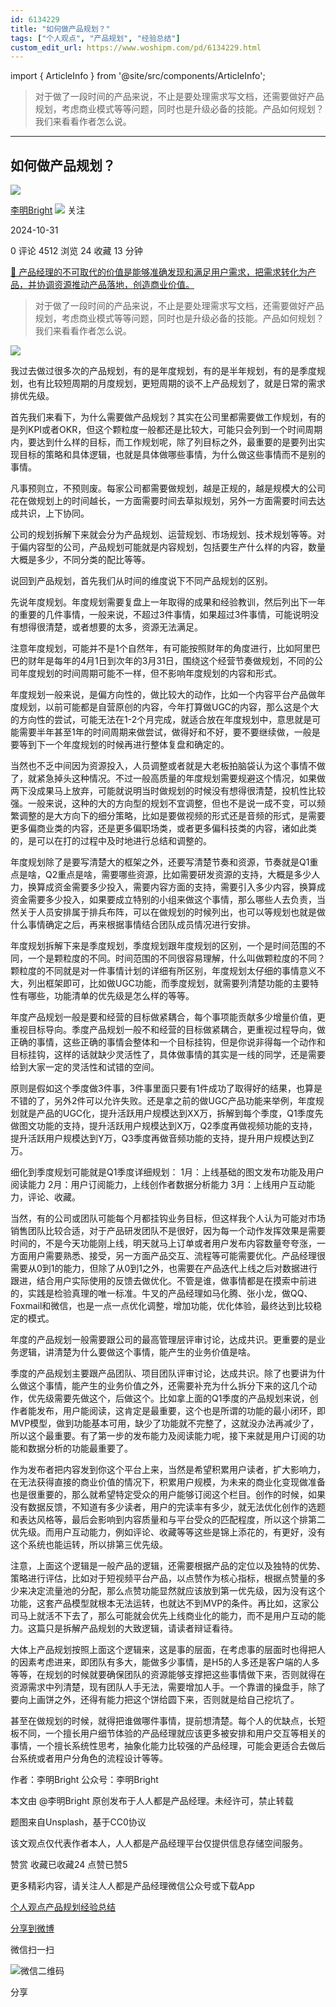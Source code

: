 ```yaml
---
id: 6134229
title: "如何做产品规划？"
tags: ["个人观点", "产品规划", "经验总结"]
custom_edit_url: https://www.woshipm.com/pd/6134229.html
---
```

import { ArticleInfo } from '@site/src/components/ArticleInfo';

<ArticleInfo
    author="李明Bright"
    authorLink="https://www.woshipm.com/u/661555"
    published="2024-10-31"
    views={4512}
    comments={0}
    collects={24}
/>

> 对于做了一段时间的产品来说，不止是要处理需求写文档，还需要做好产品规划，考虑商业模式等等问题，同时也是升级必备的技能。产品如何规划？我们来看看作者怎么说。

---

## 如何做产品规划？

[![](https://static.woshipm.com/view/woshipm_api_def_20241028120350_2983.png?imageView2/1/w/72/h/72/q/100)](https://www.woshipm.com/u/661555)

[李明Bright](https://www.woshipm.com/u/661555) ![](https://static.woshipm.com/tag/1101_1@2x.png) 关注

2024-10-31

0 评论 4512 浏览 24 收藏 13 分钟

[🔗 产品经理的不可取代的价值是能够准确发现和满足用户需求，把需求转化为产品，并协调资源推动产品落地，创造商业价值。](https://ke.qidianla.com/courses/90pm)

> 对于做了一段时间的产品来说，不止是要处理需求写文档，还需要做好产品规划，考虑商业模式等等问题，同时也是升级必备的技能。产品如何规划？我们来看看作者怎么说。

![](https://image.woshipm.com/2023/04/14/5c322fb8-da8d-11ed-96fe-00163e0b5ff3.jpg)

我过去做过很多次的产品规划，有的是年度规划，有的是半年规划，有的是季度规划，也有比较短周期的月度规划，更短周期的谈不上产品规划了，就是日常的需求排优先级。

首先我们来看下，为什么需要做产品规划？其实在公司里都需要做工作规划，有的是列KPI或者OKR，但这个颗粒度一般都还是比较大，可能只会列到一个时间周期内，要达到什么样的目标，而工作规划呢，除了列目标之外，最重要的是要列出实现目标的策略和具体逻辑，也就是具体做哪些事情，为什么做这些事情而不是别的事情。

凡事预则立，不预则废。每家公司都需要做规划，越是正规的，越是规模大的公司花在做规划上的时间越长，一方面需要时间去草拟规划，另外一方面需要时间去达成共识，上下协同。

公司的规划拆解下来就会分为产品规划、运营规划、市场规划、技术规划等等。对于偏内容型的公司，产品规划可能就是内容规划，包括要生产什么样的内容，数量大概是多少，不同分类的配比等等。

说回到产品规划，首先我们从时间的维度说下不同产品规划的区别。

先说年度规划。年度规划需要复盘上一年取得的成果和经验教训，然后列出下一年的重要的几件事情，一般来说，不超过3件事情，如果超过3件事情，可能说明没有想得很清楚，或者想要的太多，资源无法满足。

注意年度规划，可能并不是1个自然年，有可能按照财年的角度进行，比如阿里巴巴的财年是每年的4月1日到次年的3月31日，围绕这个经营节奏做规划，不同的公司年度规划的时间周期可能不一样，但不影响年度规划的内容和形式。

年度规划一般来说，是偏方向性的，做比较大的动作，比如一个内容平台产品做年度规划，以前可能都是自营原创的内容，今年打算做UGC的内容，那么这是个大的方向性的尝试，可能无法在1-2个月完成，就适合放在年度规划中，意思就是可能需要半年甚至1年的时间周期来做尝试，做得好和不好，要不要继续做，一般是要等到下一个年度规划的时候再进行整体复盘和确定的。

当然也不乏中间因为资源投入，人员调整或者就是大老板拍脑袋认为这个事情不做了，就紧急掉头这种情况。不过一般高质量的年度规划需要规避这个情况，如果做两下没成果马上放弃，可能就说明当时做规划的时候没有想得很清楚，投机性比较强。一般来说，这种的大的方向型的规划不宜调整，但也不是说一成不变，可以频繁调整的是大方向下的细分策略，比如是要做视频的形式还是音频的形式，是需要更多偏商业类的内容，还是更多偏职场类，或者更多偏科技类的内容，诸如此类的，是可以在打的过程中及时地进行总结和调整的。

年度规划除了是要写清楚大的框架之外，还要写清楚节奏和资源，节奏就是Q1重点是啥，Q2重点是啥，需要哪些资源，比如需要研发资源的支持，大概是多少人力，换算成资金需要多少投入，需要内容方面的支持，需要引入多少内容，换算成资金需要多少投入，如果要成立特别的小组来做这个事情，那么哪些人去负责，当然关于人员安排属于排兵布阵，可以在做规划的时候列出，也可以等规划也就是做什么事情确定之后，再来根据事情结合团队成员情况进行安排。

年度规划拆解下来是季度规划，季度规划跟年度规划的区别，一个是时间范围的不同，一个是颗粒度的不同。时间范围的不同很容易理解，什么叫做颗粒度的不同？颗粒度的不同就是对一件事情计划的详细有所区别，年度规划太仔细的事情意义不大，列出框架即可，比如做UGC功能，而季度规划，就需要列清楚功能的主要特性有哪些，功能清单的优先级是怎么样的等等。

年度产品规划一般是要和经营的目标做紧耦合，每个事项能贡献多少增量价值，更重视目标导向。季度产品规划一般不和经营的目标做紧耦合，更重视过程导向，做正确的事情，这些正确的事情会整体和一个目标挂钩，但是你说非得每一个动作和目标挂钩，这样的话就缺少灵活性了，具体做事情的其实是一线的同学，还是需要给到大家一定的灵活性和试错的空间。

原则是假如这个季度做3件事，3件事里面只要有1件成功了取得好的结果，也算是不错的了，另外2件可以允许失败。还是拿之前的做UGC产品功能来举例，年度规划就是产品的UGC化，提升活跃用户规模达到XX万，拆解到每个季度，Q1季度先做图文功能的支持，提升活跃用户规模达到X万，Q2季度再做视频功能的支持，提升活跃用户规模达到Y万，Q3季度再做音频功能的支持，提升用户规模达到Z万。

细化到季度规划可能就是Q1季度详细规划： 1月：上线基础的图文发布功能及用户阅读能力 2月：用户订阅能力，上线创作者数据分析能力 3月：上线用户互动能力，评论、收藏。

当然，有的公司或团队可能每个月都挂钩业务目标，但这样我个人认为可能对市场销售团队比较合适，对于产品研发团队不是很好，因为每一个动作发挥效果是需要时间的，不是今天功能刚上线，明天就马上订单或者用户发布内容数量夸夸涨，一方面用户需要熟悉、接受，另一方面产品交互、流程等可能需要优化。产品经理很需要从0到1的能力，但除了从0到1之外，也需要在产品迭代上线之后对数据进行跟进，结合用户实际使用的反馈去做优化。不管是谁，做事情都是在摸索中前进的，实践是检验真理的唯一标准。牛叉的产品经理如马化腾、张小龙，做QQ、Foxmail和微信，也是一点一点优化调整，增加功能，优化体验，最终达到比较稳定的模式。

年度的产品规划一般需要跟公司的最高管理层评审讨论，达成共识。更重要的是业务逻辑，讲清楚为什么要做这个事情，能产生的业务价值是啥。

季度的产品规划主要跟产品团队、项目团队评审讨论，达成共识。除了也要讲为什么做这个事情，能产生的业务价值之外，还需要补充为什么拆分下来的这几个动作，优先级需要先做这个，后做这个。比如拿上面的Q1季度的产品规划来说，创作者能发布，用户能阅读，这肯定是最重要，这个也是所谓的功能的最小闭环，即MVP模型，做到功能基本可用，缺少了功能就不完整了，这就没办法再减少了，所以这个最重要。有了第一步的发布能力及阅读能力呢，接下来就是用户订阅的功能和数据分析的功能最重要了。

作为发布者把内容发到你这个平台上来，当然是希望积累用户读者，扩大影响力，在无法获得直接的商业价值的情况下，积累用户规模，为未来的商业化变现做准备也是很重要的，那么就希望特定受众的用户能够订阅这个栏目。创作的时候，如果没有数据反馈，不知道有多少读者，用户的完读率有多少，就无法优化创作的选题和表达风格等，最后会影响到内容质量和与平台受众的匹配程度，所以这个排第二优先级。而用户互动能力，例如评论、收藏等等这些是锦上添花的，有更好，没有这个系统也能运转，所以排第三优先级。

注意，上面这个逻辑是一般产品的逻辑，还需要根据产品的定位以及独特的优势、策略进行评估，比如对于短视频平台产品，以点赞作为核心指标，根据点赞量的多少来决定流量池的分配，那么点赞功能显然就应该放到第一优先级，因为没有这个功能，这套产品模型就根本无法运转，也就达不到MVP的条件。再比如，这家公司马上就活不下去了，那么可能就会优先上线商业化的能力，而不是用户互动的能力。这篇只是拆解产品规划的大致逻辑，请读者辩证看待。

大体上产品规划按照上面这个逻辑来，这是事的层面，在考虑事的层面时也得把人的因素考虑进来，即团队有多大，能做多少事情，是H5的人多还是客户端的人多等等，在规划的时候就要确保团队的资源能够支撑把这些事情做下来，否则就得在资源需求中列清楚，现有团队人手无法，需要增加人手。一个靠谱的操盘手，除了要向上画饼之外，还得有能力把这个饼给圆下来，否则就是给自己挖坑了。

甚至在做规划的时候，就得把谁做哪件事情，提前想清楚。每个人的优缺点，长短板不同，一个擅长用户细节体验的产品经理就应该更多被安排和用户交互等相关的事情，一个擅长系统性思考，抽象化能力比较强的产品经理，可能会更适合去做后台系统或者用户分角色的流程设计等等。

作者：李明Bright 公众号：李明Bright

本文由 @李明Bright 原创发布于人人都是产品经理。未经许可，禁止转载

题图来自Unsplash，基于CC0协议

该文观点仅代表作者本人，人人都是产品经理平台仅提供信息存储空间服务。

赞赏 收藏已收藏24 点赞已赞5

更多精彩内容，请关注人人都是产品经理微信公众号或下载App

[个人观点](https://www.woshipm.com/tag/%e4%b8%aa%e4%ba%ba%e8%a7%82%e7%82%b9)[产品规划](https://www.woshipm.com/tag/%e4%ba%a7%e5%93%81%e8%a7%84%e5%88%92)[经验总结](https://www.woshipm.com/tag/%e7%bb%8f%e9%aa%8c%e6%80%bb%e7%bb%93)

[分享到微博](https://service.weibo.com/share/share.php?appkey=2775287854&title=如何做产品规划？&url=https://www.woshipm.com/pd/6134229.html&pic=https://image.woshipm.com/2023/04/14/5c322fb8-da8d-11ed-96fe-00163e0b5ff3.jpg)

微信扫一扫

![微信二维码](https://api.pwmqr.com/qrcode/create/?url=https://www.woshipm.com/pd/6134229.html)

分享